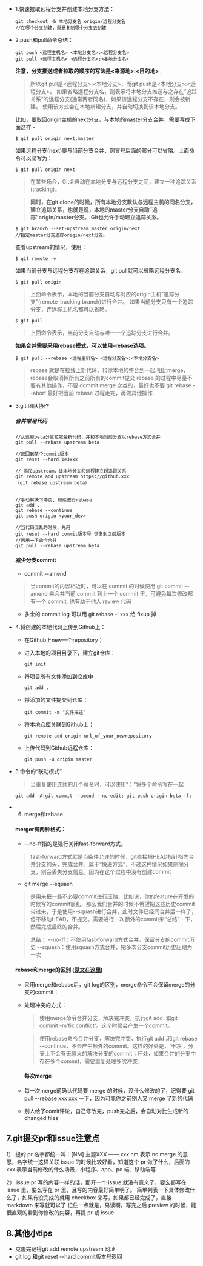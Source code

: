
* 1.快速拉取远程分支并创建本地分支方法：

      git checkout -b 本地分支名 origin/远程分支名
      //在哪个分支创建，就是复制哪个分支去创建
* 2.push和pull命令总结：

      git push <远程主机名> <本地分支名>:<远程分支名>
      git pull <远程主机名> <远程分支名>:<本地分支名>

   **注意，分支推送或者拉取的顺序的写法是<来源地>:<目的地>** ,

  > 所以git pull是<远程分支>:<本地分支>，而git push是<本地分支>:<远程分支>。
如果省略远程分支名，则表示将本地分支推送与之存在”追踪关系”的远程分支(通常两者同名)，如果该远程分支不存在，则会被新建。
使用该方式会在本地新建分支，并自动切换到该本地分支。

  比如，要取回origin主机的next分支，与本地的master分支合并，需要写成下面这样 -

      $ git pull origin next:master

  如果远程分支(next)要与当前分支合并，则冒号后面的部分可以省略。上面命令可以简写为：

      $ git pull origin next

  >在某些场合，Git会自动在本地分支与远程分支之间，建立一种追踪关系(tracking)。

   >**同时，在git clone的时候，所有本地分支默认与远程主机的同名分支，建立追踪关系，也就是说，本地的master分支自动”追踪”origin/master分支。
Git也允许手动建立追踪关系。**

      $ git branch --set-upstream master origin/next
      //指定master分支追踪origin/next分支。

  查看upstream的情况，使用：

      $ git remote -v

   如果当前分支与远程分支存在追踪关系，git pull就可以省略远程分支名。

      $ git pull origin

  >上面命令表示，本地的当前分支自动与对应的origin主机”追踪分支”(remote-tracking branch)进行合并。
如果当前分支只有一个追踪分支，连远程主机名都可以省略。

      $ git pull

  > 上面命令表示，当前分支自动与唯一一个追踪分支进行合并。

  **如果合并需要采用rebase模式，可以使用–rebase选项。**

      $ git pull --rebase <远程主机名> <远程分支名>:<本地分支名>
  > rebase  就是在拉线上新代码，和你本地的整合到一起,相比merge，rebase会取消掉所有之前所有的commit提交
    rebase 的过程中尽量不要有其他操作，不要 commit merge 之类的，最好也不要 git rebase --abort 最好把当前 rebase 过程走完，再做其他操作


* 3.git 团队协作
    ##### 合并常用代码


      //从远程beta分支拉取最新代码，并和本地当前分支以rebase方式合并
      git pull --rebase upstream beta

      //返回到某个commit版本
      git reset --hard 1e3xxx  

      // 添加upstream，让本地分支和远程建立起追踪关系
      git remote add upstream https://github.xxx
      （git rebase upstream beta）


      //手动解决下冲突, 继续进行rebase
      git add .
      git rebase --continue
      git push origin <your_dev>

      //当代码混乱的时候，先用
      git reset --hard commit版本号 恢复到之前版本
      //再用一下命令合并
      git pull --rebase upstream beta


   #### 减少分支commit
     * commit --amend
     > 当commit的内容相近时，可以在 commit 的时候使用 git commit --amend 来合并当前
    commit 到上一个 commit 里，可避免每次修改都有一个 commit, 也有助于他人 review 代码
    * 多余的 commit log 可以用 git rebase -i xxx 给 fixup 掉

* 4.将创建的本地代码上传到Github上：
   * 在Github上new一个repository；

   * 进入本地的项目目录下，建立git仓库：

         git init

   * 将项目所有文件添加到仓库中：

         git add .

   * 将添加的文件提交到仓库：

         git commit -m "文件描述"

  * 将本地仓库关联到Github上：

        git remote add origin url_of_your_newrepository

  * 上传代码到Github远程仓库：

        git push -u origin master

 * 5.命令的“联动模式”
     > 当重复使用连续的几个命令时，可以使用“；”将多个命令写在一起

       git add -A;git commit --amend --no-edit; git push origin beta -f;

 * 6. merge和rebase

   #### merger有两种格式：
    * --no-ff指的是强行关闭fast-forward方式。

    > fast-forward方式就是当条件允许的时候，git直接把HEAD指针指向合并分支的头，完成合并。属于“快进方式”，不过这种情况如果删除分支，则会丢失分支信息。因为在这个过程中没有创建commit

    * git merge --squash
    > 是用来把一些不必要commit进行压缩，比如说，你的feature在开发的时候写的commit很乱，那么我们合并的时候不希望把这些历史commit带过来，于是使用--squash进行合并，此时文件已经同合并后一样了，但不移动HEAD，不提交。需要进行一次额外的commit来“总结”一下，然后完成最终的合并。

   >总结：
  --no-ff：不使用fast-forward方式合并，保留分支的commit历史
  --squash：使用squash方式合并，把多次分支commit历史压缩为一次

     #### rebase和merge的区别 ([原文在这里](https://www.cnblogs.com/xueweihan/p/5743327.html))
   * 采用merge和rebase后，git log的区别，merge命令不会保留merge的分支的commit：
   * 处理冲突的方式：
     > 使用merge命令合并分支，解决完冲突，执行git add .和git commit -m'fix conflict'。这个时候会产生一个commit。

     > 使用rebase命令合并分支，解决完冲突，执行git add .和git rebase --continue，不会产生额外的commit。这样的好处是，‘干净’，分支上不会有无意义的解决分支的commit；坏处，如果合并的分支中存在多个commit，需要重复处理多次冲突。

     #### 每次merge
    * 每一次merge前确认代码要 merge 的时候，没什么修改的了，记得要 git pull   --rebase xxx xxx 一下，因为可能你之前别人又 merge  了新的代码
    * 别人给了comit评论，自己修改完，push完之后，会自动对比生成新的changed files
## 7.git提交pr和issue注意点
1） 提的 pr 名字都统一叫：[NM]  主题XXX —— xxx nm 表示 no merge 的意思，名字统一这样关联 issue 的时候比较好看，知道这个 pr 做了什么，后面的
   xxx 表示当前修改的什么场景，小程序、app、pc 端、移动端等

2） issue pr 写的内容一样的话，那开一个 issue 就没有意义了，要么都写在 issue 里，要么写在 pr 里，且写的内容最好简单明了。
   简单列表一下具体修改什么了，如果有没完成的就用 checkbox 来写，如果都已经完成了，直接 - markdown 来写就可以了
   记住一点就是，易读啊。写完之后 preview 的时候，能很直观的看到你修改的内容，再提 pr 或 issue

## 8.其他小tips
 * 克隆完记得git add remote upstream 网址
 * git log 和git reset --hard commit版本号返回
